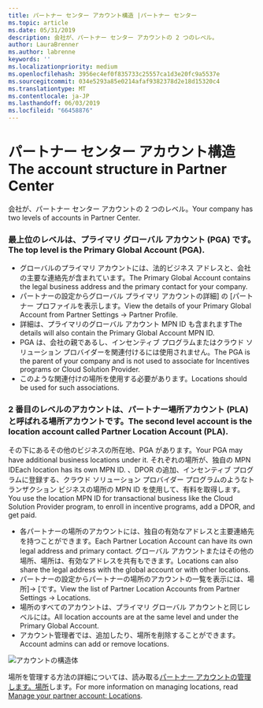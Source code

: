 ```yaml
---
title: パートナー センター アカウント構造 |パートナー センター
ms.topic: article
ms.date: 05/31/2019
description: 会社が、パートナー センター アカウントの 2 つのレベル。
author: LauraBrenner
ms.author: labrenne
keywords: ''
ms.localizationpriority: medium
ms.openlocfilehash: 3956ec4ef0f835733c25557ca1d3e20fc9a5537e
ms.sourcegitcommit: 034e5293a85e0214afaf9382378d2e18d15320c4
ms.translationtype: MT
ms.contentlocale: ja-JP
ms.lasthandoff: 06/03/2019
ms.locfileid: "66458876"
---
```

# <a name="the-account-structure-in-partner-center"></a><span data-ttu-id="05860-103">パートナー センター アカウント構造</span><span class="sxs-lookup"><span data-stu-id="05860-103">The account structure in Partner Center</span></span>

<span data-ttu-id="05860-104">会社が、パートナー センター アカウントの 2 つのレベル。</span><span class="sxs-lookup"><span data-stu-id="05860-104">Your company has two levels of accounts in Partner Center.</span></span> 

### <a name="the-top-level-is-the-primary-global-account-pga"></a><span data-ttu-id="05860-105">最上位のレベルは、プライマリ グローバル アカウント (PGA) です。</span><span class="sxs-lookup"><span data-stu-id="05860-105">The top level is the Primary Global Account (PGA).</span></span>

- <span data-ttu-id="05860-106">グローバルのプライマリ アカウントには、法的ビジネス アドレスと、会社の主要な連絡先が含まれています。</span><span class="sxs-lookup"><span data-stu-id="05860-106">The Primary Global Account contains the legal business address and the primary contact for your company.</span></span> 
- <span data-ttu-id="05860-107">パートナーの設定からグローバル プライマリ アカウントの詳細] の [パートナー プロファイルを表示します。</span><span class="sxs-lookup"><span data-stu-id="05860-107">View the details of your Primary Global Account from Partner Settings -> Partner Profile.</span></span>
- <span data-ttu-id="05860-108">詳細は、プライマリのグローバル アカウント MPN ID も含まれます</span><span class="sxs-lookup"><span data-stu-id="05860-108">The details will also contain the Primary Global Account MPN ID.</span></span> 
- <span data-ttu-id="05860-109">PGA は、会社の親であるし、インセンティブ プログラムまたはクラウド ソリューション プロバイダーを関連付けるには使用されません。</span><span class="sxs-lookup"><span data-stu-id="05860-109">The PGA is the parent of your company and is not used to associate for Incentives programs or Cloud Solution Provider.</span></span> 
- <span data-ttu-id="05860-110">このような関連付けの場所を使用する必要があります。</span><span class="sxs-lookup"><span data-stu-id="05860-110">Locations should be used for such associations.</span></span>

### <a name="the-second-level-account-is-the-location-account-called-partner-location-account-pla"></a><span data-ttu-id="05860-111">2 番目のレベルのアカウントは、パートナー場所アカウント (PLA) と呼ばれる場所アカウントです。</span><span class="sxs-lookup"><span data-stu-id="05860-111">The second level account is the location account called Partner Location Account (PLA).</span></span>

<span data-ttu-id="05860-112">その下にあるその他のビジネスの所在地、PGA があります。</span><span class="sxs-lookup"><span data-stu-id="05860-112">Your PGA may have additional business locations under it.</span></span> <span data-ttu-id="05860-113">それぞれの場所が、独自の MPN ID</span><span class="sxs-lookup"><span data-stu-id="05860-113">Each location has its own MPN ID.</span></span>  <span data-ttu-id="05860-114">、DPOR の追加、インセンティブ プログラムに登録する、クラウド ソリューション プロバイダー プログラムのようなトランザクション ビジネスの場所の MPN ID を使用して、有料を取得します。</span><span class="sxs-lookup"><span data-stu-id="05860-114">You use the location MPN ID for transactional business like the Cloud Solution Provider program, to enroll in incentive programs, add a DPOR, and get paid.</span></span> 

- <span data-ttu-id="05860-115">各パートナーの場所のアカウントには、独自の有効なアドレスと主要連絡先を持つことができます。</span><span class="sxs-lookup"><span data-stu-id="05860-115">Each Partner Location Account can have its own legal address and primary contact.</span></span> <span data-ttu-id="05860-116">グローバル アカウントまたはその他の場所、場所は、有効なアドレスを共有もできます。</span><span class="sxs-lookup"><span data-stu-id="05860-116">Locations can also share the legal address with the global account or with other locations.</span></span>
- <span data-ttu-id="05860-117">パートナーの設定からパートナーの場所のアカウントの一覧を表示には、場所]-> [です。</span><span class="sxs-lookup"><span data-stu-id="05860-117">View the list of Partner Location Accounts from Partner Settings -> Locations.</span></span>
- <span data-ttu-id="05860-118">場所のすべてのアカウントは、プライマリ グローバル アカウントと同じレベルには。</span><span class="sxs-lookup"><span data-stu-id="05860-118">All location accounts are at the same level and under the Primary Global Account.</span></span>
- <span data-ttu-id="05860-119">アカウント管理者では、追加したり、場所を削除することができます。</span><span class="sxs-lookup"><span data-stu-id="05860-119">Account admins can add or remove locations.</span></span>

![アカウントの構造体](images/accountstructure.png)

<span data-ttu-id="05860-121">場所を管理する方法の詳細については、読み取る[パートナー アカウントの管理します。場所](manage-locations.md)します。</span><span class="sxs-lookup"><span data-stu-id="05860-121">For more information on managing locations, read [Manage your partner account: Locations](manage-locations.md).</span></span> 




















